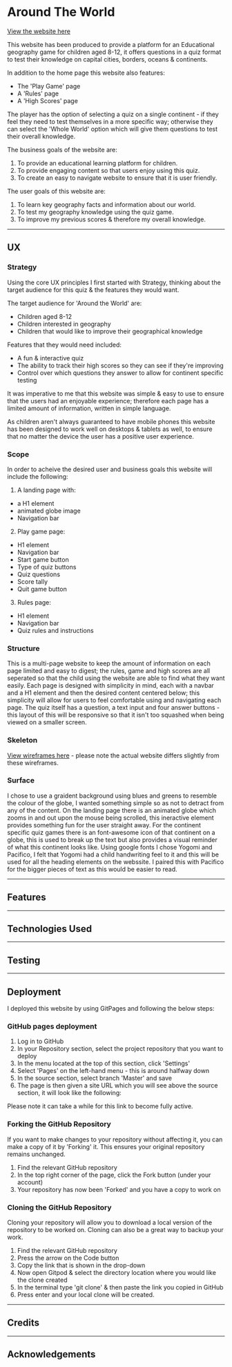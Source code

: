 # Around The World

[View the website here](https://daisygunn.github.io/around-the-world/)

This website has been produced to provide a platform for an Educational geography game for children aged 8-12, it offers questions in a quiz format to test their knowledge on capital cities, borders, oceans & continents. 

In addition to the home page this website also features:
- The 'Play Game' page
- A 'Rules' page
- A 'High Scores' page
<!-- - A 'Fun Facts' page -->

The player has the option of selecting a quiz on a single continent - if they feel they need to test themselves in a more specific way; otherwise they can select the 'Whole World' option which will give them questions to test their overall knowledge.

The business goals of the website are:
1. To provide an educational learning platform for children.
2. To provide engaging content so that users enjoy using this quiz.
3. To create an easy to navigate website to ensure that it is user friendly.

The user goals of this website are:
1. To learn key geography facts and information about our world.
2. To test my geography knowledge using the quiz game.
3. To improve my previous scores & therefore my overall knowledge.

--- 

## UX

### Strategy
Using the core UX principles I first started with Strategy, thinking about the target audience for this quiz & the features they would want.

The target audience for 'Around the World' are:
- Children aged 8-12
- Children interested in geography
- Children that would like to improve their geographical knowledge

Features that they would need included:
- A fun & interactive quiz
- The ability to track their high scores so they can see if they're improving
- Control over which questions they answer to allow for continent specific testing
<!-- - A page with fun and interesting facts to enhance their learning -->

It was imperative to me that this website was simple & easy to use to ensure that the users had an enjoyable experience; therefore each page has a limited amount of information, written in simple language. 

As children aren't always guaranteed to have mobile phones this website has been designed to work well on desktops & tablets as well, to ensure that no matter the device the user has a positive user experience.

### Scope
In order to acheive the desired user and business goals this website will include the following:
1. A landing page with:
- a H1 element
- animated globe image
- Navigation bar

2. Play game page:
- H1 element
- Navigation bar
- Start game button
- Type of quiz buttons
- Quiz questions
- Score tally
- Quit game button

3. Rules page:
- H1 element
- Navigation bar
- Quiz rules and instructions

<!-- 4. Fun Facts page:
- H1 element
- Navigation bar
- Animated text boxes for users to click in order to read the fun facts. -->

### Structure
This is a multi-page website to keep the amount of information on each page limited and easy to digest; the rules, game and high scores are all seperated so that the child using the website are able to find what they want easily.
Each page is designed with simplicity in mind, each with a navbar and a H1 element and then the desired content centered below; this simplicity will allow for users to feel comfortable using and navigating each page.
The quiz itself has a question, a text input and four answer buttons - this layout of this will be responsive so that it isn't too squashed when being viewed on a smaller screen. 

### Skeleton
[View wireframes here](assets/documents/wiresframes.pdf) - please note the actual website differs slightly from these wireframes.

### Surface
I chose to use a graident background using blues and greens to resemble the colour of the globe, I wanted something simple so as not to detract from any of the content. 
On the landing page there is an animated globe which zooms in and out upon the mouse being scrolled, this ineractive element provides something fun for the user straight away.
For the continent specific quiz games there is an font-awesome icon of that continent on a globe, this is used to break up the text but also provides a visual reminder of what this continent looks like. 
Using google fonts I chose Yogomi and Pacifico, I felt that Yogomi had a child handwriting feel to it and this will be used for all the heading elements on the webssite. I paired this with Pacifico for the bigger pieces of text as this would be easier to read.

---

## Features 
---
## Technologies Used
---
## Testing
---
## Deployment
I deployed this website by using GitPages and following the below steps:

### GitHub pages deployment

1. Log in to GitHub
2. In your Repository section, select the project repository that you want to deploy
3. In the menu located at the top of this section, click 'Settings'
4. Select 'Pages' on the left-hand menu - this is around halfway down
5. In the source section, select branch 'Master' and save
6. The page is then given a site URL which you will see above the source section, it will look like the following:

Please note it can take a while for this link to become fully active.

### Forking the GitHub Repository

If you want to make changes to your repository without affecting it, you can make a copy of it by 'Forking' it. This ensures your original repository remains unchanged.

1. Find the relevant GitHub repository
2. In the top right corner of the page, click the Fork button (under your account)
3. Your repository has now been 'Forked' and you have a copy to work on

### Cloning the GitHub Repository

Cloning your repository will allow you to download a local version of the repository to be worked on. Cloning can also be a great way to backup your work.

1. Find the relevant GitHub repository
2. Press the arrow on the Code button
3. Copy the link that is shown in the drop-down
4. Now open Gitpod & select the directory location where you would like the clone created
5. In the terminal type 'git clone' & then paste the link you copied in GitHub
6. Press enter and your local clone will be created.
---
## Credits
---
## Acknowledgements
